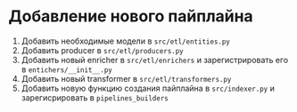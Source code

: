 # Добавление нового пайплайна

1. Добавить необходимые модели в `src/etl/entities.py`
2. Добавить producer в `src/etl/producers.py`
3. Добавить новый enricher в `src/etl/enrichers` и зарегистрировать его в `entichers/__init__.py`
4. Добавить новый transformer в `src/etl/transformers.py`
5. Добавить новую функцию создания пайплайна в `src/indexer.py` и зарегисрировать в `pipelines_builders`